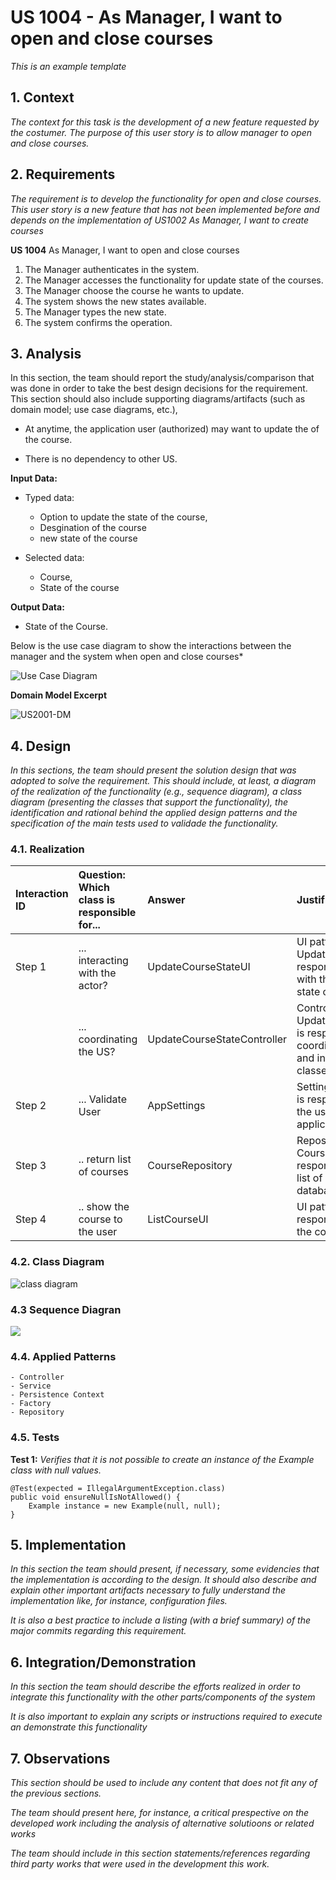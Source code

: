 # US 1004 - As Manager, I want to open and close courses

*This is an example template*

## 1. Context

*The context for this task is the development of a new feature requested by the costumer. The purpose of this user story is to allow manager to open and close courses.*

## 2. Requirements

*The requirement is to develop the functionality for open and close courses. This user story is a new feature that has not been implemented before and depends on the implementation of US1002 As Manager, I want to create courses*

**US 1004** As Manager, I want to open and close courses
1. The Manager authenticates in the system.
2. The Manager accesses the functionality for update state of the courses.
3. The Manager choose the course he wants to update.
4. The system shows the new states available.
5. The Manager types the new state.
6. The system confirms the operation.


## 3. Analysis
In this section, the team should report the study/analysis/comparison that was done in order to take the best design decisions for the requirement. This section should also include supporting diagrams/artifacts (such as domain model; use case diagrams, etc.),

- At anytime, the application user (authorized) may want to update the of the course.

- There is no dependency to other US.

**Input Data:**

* Typed data:
    * Option to update the state of the course,
    * Desgination of the course
    * new state of the course


* Selected data:
    * Course,
    * State of the course

**Output Data:**

* State of the Course.

Below is the use case diagram to show the interactions between the manager and the system when open and close courses*

![Use Case Diagram](Use_Case_Diagram.svg)


**Domain Model Excerpt**

![US2001-DM](DomainModel_Excerpt.png "US1004 - Domain Model Excerpt")

## 4. Design

*In this sections, the team should present the solution design that was adopted to solve the requirement. This should include, at least, a diagram of the realization of the functionality (e.g., sequence diagram), a class diagram (presenting the classes that support the functionality), the identification and rational behind the applied design patterns and the specification of the main tests used to validade the functionality.*

### 4.1. Realization


| Interaction ID | Question: Which class is responsible for... | Answer                      | Justification (with patterns)                                                                                                |
|:---------------|:--------------------------------------------|:----------------------------|:-----------------------------------------------------------------------------------------------------------------------------|
| Step 1         | ... interacting with the actor?             | UpdateCourseStateUI         | UI pattern: UpdateCourseState is responsible for interacting with the actor to update the state of courses.                  |
|                | ... coordinating the US?                    | UpdateCourseStateController | Controller pattern: UpdateCourseStateController is responsible for coordinating the use case and invoking necessary classes. |
| Step 2         | ... Validate User                           | AppSettings                 | Settings pattern: AppSettings is responsible for validating if the user is valid based on application settings.              |
| Step 3         | .. return list of courses                   | CourseRepository            | Repository pattern: CourseRepository is responsible for retrieving the list of courses from the database.                    |
| Step 4         | .. show the course to the user              | ListCourseUI                | UI pattern: ListCourseUI is responsible for presenting the courses to the user.                                              |


### 4.2. Class Diagram

![class diagram](Class_Diagram.svg "A Class Diagram")

### 4.3 Sequence Diagran
![](Sequence_Diagram.svg)



### 4.4. Applied Patterns
    - Controller
    - Service
    - Persistence Context
    - Factory
    - Repository

### 4.5. Tests

**Test 1:** *Verifies that it is not possible to create an instance of the Example class with null values.*

```
@Test(expected = IllegalArgumentException.class)
public void ensureNullIsNotAllowed() {
	Example instance = new Example(null, null);
}
````

## 5. Implementation

*In this section the team should present, if necessary, some evidencies that the implementation is according to the design. It should also describe and explain other important artifacts necessary to fully understand the implementation like, for instance, configuration files.*

*It is also a best practice to include a listing (with a brief summary) of the major commits regarding this requirement.*

## 6. Integration/Demonstration

*In this section the team should describe the efforts realized in order to integrate this functionality with the other parts/components of the system*

*It is also important to explain any scripts or instructions required to execute an demonstrate this functionality*

## 7. Observations

*This section should be used to include any content that does not fit any of the previous sections.*

*The team should present here, for instance, a critical prespective on the developed work including the analysis of alternative solutioons or related works*

*The team should include in this section statements/references regarding third party works that were used in the development this work.*